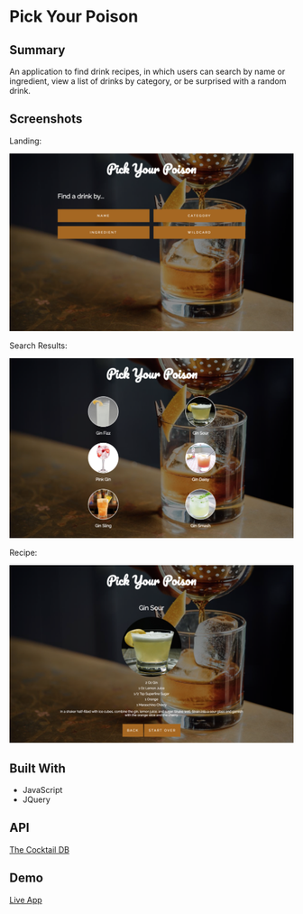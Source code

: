 # Pick Your Poison

## Summary
An application to find drink recipes, in which users can search by name or ingredient, view a list of drinks by category, or be surprised with a random drink.

## Screenshots
Landing:

![landing](screenshots/landing.png)

Search Results:

![search](screenshots/search.png)

Recipe:

![recipe](screenshots/recipe.png)

## Built With
* JavaScript
* JQuery

## API
[The Cocktail DB](https://www.thecocktaildb.com/api.php)

## Demo
[Live App](https://lkulas.github.io/pick-your-poison/)
